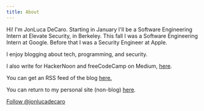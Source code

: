 ```yaml
---
title: About
---
```


Hi! I'm JonLuca DeCaro. Starting in January I'll be a Software Engineering Intern at Elevate Security, in Berkeley. This fall I was a Software Engineering Intern at Google. Before that I was a Security Engineer at Apple.

I enjoy blogging about tech, programming, and security. 

I also write for HackerNoon and freeCodeCamp on Medium, [here](https://medium.com/@jonluca).

You can get an RSS feed of the blog <a href="/feed.xml">here.</a>

You can return to my personal site (non-blog) [here](https://jonlu.ca).

<a href="https://twitter.com/jonlucadecaro?ref_src=twsrc%5Etfw" class="twitter-follow-button" data-show-count="false">Follow @jonlucadecaro</a><script async src="https://platform.twitter.com/widgets.js" charset="utf-8"></script>
